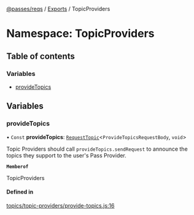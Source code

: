 [@passes/reqs](../README.md) / [Exports](../modules.md) / TopicProviders

# Namespace: TopicProviders

## Table of contents

### Variables

- [provideTopics](TopicProviders.md#providetopics)

## Variables

### provideTopics

• `Const` **provideTopics**: [`RequestTopic`](../classes/RequestTopic.md)\<`ProvideTopicsRequestBody`, `void`\>

Topic Providers should call `provideTopics.sendRequest` to announce the topics they support to the user's Pass Provider.

**`Memberof`**

TopicProviders

#### Defined in

[topics/topic-providers/provide-topics.js:16](https://github.com/passes-org/passes/blob/8e6096b/packages/reqs/src/topics/topic-providers/provide-topics.js#L16)
